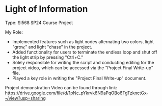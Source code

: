 # Light of Information

Type: SI568 SP24 Course Project

My Role: 

- Implemented features such as light nodes alternating two colors, light "grow," and light "chase" in the project.
- Added functionality for users to terminate the endless loop and shut off the light strip by pressing "Ctrl+C."
- Solely responsible for writing the script and conducting editing for the project video, which can be accessed via the "Project Final Write-up" file.
- Played a key role in writing the "Project Final Write-up" document.

Project demonstration Video can be found through link: https://drive.google.com/file/d/1pNc_pYkrvk6N9aPqOBo6TgTzknctGx--/view?usp=sharing
